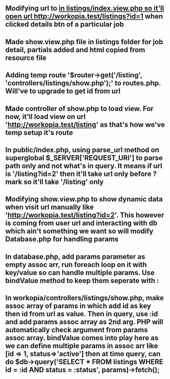 ## Modifying url to <a href="/listings?id=<?= $listing->id ?>"> in listings/index.view.php so it'll open url http://workopia.test/listings?id=1 when clicked details btn of a particular job
## Made show.view.php file in listings folder for job detail, partials added and html copied from resource file 
## Adding temp route '$router->get('/listing', 'controllers/listings/show.php');' to routes.php. Will've to upgrade to get id from url 
## Made controller of show.php to load view. For now, it'll load view on url 'http://workopia.test/listing' as that's how we've temp setup it's route


## In public/index.php, using parse_url method on superglobal $_SERVER['REQUEST_URI'] to parse path only and not what's in query. It means if url is '/listing?id=2' then it'll take url only before ? mark so it'll take '/listing' only
## Modifying show.view.php to show dynamic data when visit url manually like 'http://workopia.test/listing?id=2'. This however is coming from user url and interacting with db which ain't something we want so will modify Database.php for handling params 

## In database.php, add params parameter as empty assoc arr, run foreach loop on it with key/value so can handle multiple params. Use bindValue method to keep them seperate with :
## In workopia/controllers/listings/show.php, make assoc array of params in which add id as key then id from url as value. Then in query, use :id and add params assoc array as 2nd arg. PHP will automatically check argument from params assoc array. bindValue comes into play here as we can define multiple params in assoc arr like [id => 1, status=>'active'] then at time query, can do $db->query('SELECT * FROM listings WHERE id = :id AND status = :status', params)->fetch();